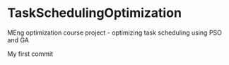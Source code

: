 # TaskSchedulingOptimization
MEng optimization course project - optimizing task scheduling using PSO and GA

My first commit
